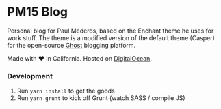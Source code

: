 # PM15 Blog

Personal blog for Paul Mederos, based on the Enchant theme he uses for work stuff.
The theme is a modified version of the default theme (Casper) for the open-source [Ghost](http://github.com/tryghost/ghost/) blogging platform.

Made with ❤️ in California. Hosted on [DigitalOcean](https://www.digitalocean.com/).

### Development

1. Run `yarn install` to get the goods
2. Run `yarn grunt` to kick off Grunt (watch SASS / compile JS)
